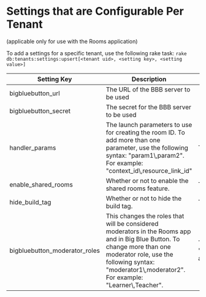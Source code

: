 # Settings that are Configurable Per Tenant
(applicable only for use with the Rooms application)

To add a settings for a specific tenant, use the following rake task: `rake db:tenants:settings:upsert[<tenant uid>, <setting key>, <setting value>]`

| Setting Key |	Description | Defaults  |
| ----------  | ----------  | ----------  |
| bigbluebutton_url | The URL of the BBB server to be used | |
| bigbluebutton_secret | The secret for the BBB server to be used | |
| handler_params | The launch parameters to use for creating the room ID. To add more than one parameter, use the following syntax: "param1\\,param2". For example: "context_id\\,resource_link_id" | The default value is 'resource_link_id'. |
| enable_shared_rooms | Whether or not to enable the shared rooms feature. | The default is false. |
| hide_build_tag | Whether or not to hide the build tag. | The default is false. |
| bigbluebutton_moderator_roles | This changes the roles that will be considered moderators in the Rooms app and in Big Blue Button. To change more than one moderator role, use the following syntax: "moderator1\\,moderator2". For example: "Learner\\,Teacher". | The default moderator roles include the "Instructor","Faculty","Teacher","Mentor","Administrator", and "Admin". |
